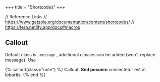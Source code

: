 +++
title = "Shortcodes"
+++

// Reference Links
// https://www.getzola.org/documentation/content/shortcodes/
// https://tera.netlify.app/docs#macros

## Callout ##
Default class is `.message` , additional classes can be added (won't replace message). Use

{% callout(class="note") %}
Callout. **Sed posuere** consectetur est at lobortis.
{% end %}